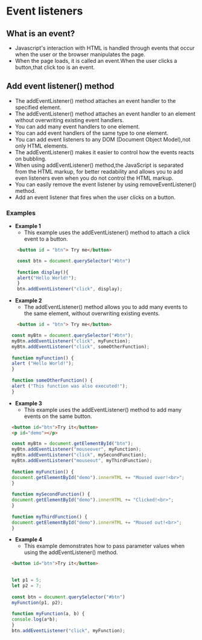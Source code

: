 # Event listeners

## What is an event?
* Javascript's interaction with HTML is handled through events that occur when the user or the browser manipulates the page.
* When the page loads, it is called an event.When the user clicks a button,that click too is an event.

## Add event listener() method
* The addEventListener() method attaches an event handler to the specified element.
* The addEventListener() method attaches an event handler to an element without overwriting existing event handlers.
* You can add many event handlers to one element.
* You can add event handlers of the same type to one element.
* You can add event listeners to any DOM (Document Object Model),not only HTML elements.
* The addEventListener() makes it easier to control how the events reacts on bubbling.
* When using addEventListener() method,the JavaScript is separated from the HTML markup, for better readability and allows you to add even listeners even when you do not control the HTML markup.
* You can easily remove the event listener by using removeEventListener() method.
* Add an event listener that fires when the user clicks on a button.

### Examples
* **Example 1**
  * This example uses the addEventListener() method to attach a click event to a button.
  
```html
    <button id = "btn"> Try me</button>
```

```javascript
    const btn = document.querySelector("#btn")
    
    function display(){
    alert("Hello World!");
    }
    btn.addEventListener("click", display);
```
     
* **Example 2**
  * The addEventListener() method allows you to add many events to the same element, without overwriting existing events.
    
```html
    <button id = "btn"> Try me</button>
```

```javascript
  const myBtn = document.querySelector("#btn");
  myBtn.addEventListener("click", myFunction);
  myBtn.addEventListener("click", someOtherFunction);
  
  function myFunction() {
  alert ("Hello World!");
  }
  
  function someOtherFunction() {
  alert ("This function was also executed!");
  }
```

* **Example 3**
  * This example uses the addEventListener() method to add many events on the same button. 
```html
  <button id="btn">Try it</button>
  <p id="demo"></p>
```

```javascript
  const myBtn = document.getElementById("btn");
  myBtn.addEventListener("mouseover", myFunction);
  myBtn.addEventListener("click", mySecondFunction);
  myBtn.addEventListener("mouseout", myThirdFunction);
  
  function myFunction() {
  document.getElementById("demo").innerHTML += "Moused over!<br>";
  }
  
  function mySecondFunction() {
  document.getElementById("demo").innerHTML += "Clicked!<br>";
  }
  
  function myThirdFunction() {
  document.getElementById("demo").innerHTML += "Moused out!<br>";
  }
```

* **Example 4**
  * This example demonstrates how to pass parameter values when using the addEventListener() method.
  
```html
  <button id="btn">Try it</button>
 
```

```javascript
  let p1 = 5;
  let p2 = 7;
  
  const btn = document.querySelector("#btn")
  myFunction(p1, p2);
  
  function myFunction(a, b) {
  console.log(a*b);
  }
  btn.addEventListener("click", myFunction);
```
 